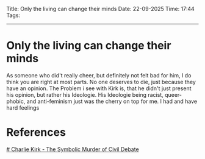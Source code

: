 Title: Only the living can change their minds
Date: 22-09-2025
Time: 17:44
Tags: 

---
# Only the living can change their minds

As someone who did't really cheer, but definitely not felt bad for him, I do think you are right at most parts. No one deserves to die, just because they have an opinion. 
The Problem i see with Kirk is, that he didn't just present his opinion, but rather his Ideologie. His Ideologie being racist, queer-phobic, and anti-feminism just was the cherry on top for me. I had and have hard feelings 

# References
[# Charlie Kirk - The Symbolic Murder of Civil Debate](https://www.youtube.com/watch?v=bMqnSs3DsWo)